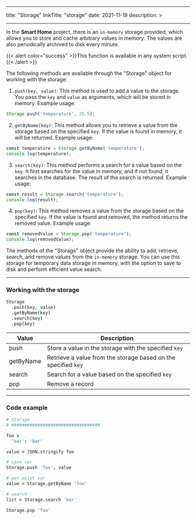 
---
title: "Storage"
linkTitle: "storage"
date: 2021-11-19
description: >

---

In the **Smart Home** project, there is an `in-memory` storage provided, which allows you to store and cache arbitrary values in memory. The values are also periodically archived to disk every minute.

{{< alert color="success" >}}This function is available in any system script.{{< /alert >}}

The following methods are available through the "Storage" object for working with the storage:

1. `push(key, value)`: This method is used to add a value to the storage. You pass the `key` and `value` as arguments, which will be stored in memory. Example usage:

```javascript
Storage.push('temperature', 25.5);
```

2. `getByName(key)`: This method allows you to retrieve a value from the storage based on the specified `key`. If the value is found in memory, it will be returned. Example usage:

```javascript
const temperature = Storage.getByName('temperature');
console.log(temperature);
```

3. `search(key)`: This method performs a search for a value based on the `key`. It first searches for the value in memory, and if not found, it searches in the database. The result of the search is returned. Example usage:

```javascript
const result = Storage.search('temperature');
console.log(result);
```

4. `pop(key)`: This method removes a value from the storage based on the specified `key`. If the value is found and removed, the method returns the removed value. Example usage:

```javascript
const removedValue = Storage.pop('temperature');
console.log(removedValue);
```

The methods of the "Storage" object provide the ability to add, retrieve, search, and remove values from the `in-memory` storage. You can use this storage for temporary data storage in memory, with the option to save to disk and perform efficient value search.

----------------

### Working with the storage
```coffeescript
Storage
  .push(key, value)
  .getByName(key)
  .search(key)
  .pop(key)
```

|  Value  | Description  |
|-------------|---------|
| push |    Store a value in the storage with the specified `key`  |
| getByName | Retrieve a value from the storage based on the specified `key` |
| search | Search for a value based on the specified `key` |
| pop | Remove a record |

----------------

### Code example

```coffeescript
# Storage
# ##################################

foo =
  'bar': 'bar'

value = JSON.stringify foo

# save var
Storage.push 'foo', value

# get exist var
value = Storage.getByName 'foo'

# search
list = Storage.search 'bar'

Storage.pop 'foo'
```
